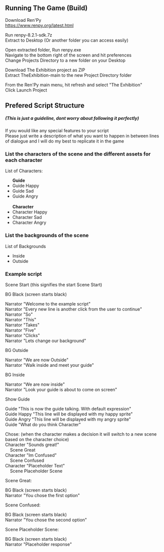 <h2>Running The Game (Build)</h2>

Download Ren'Py<br />
https://www.renpy.org/latest.html<br />

Run renpy-8.2.1-sdk.7z <br />
Extract to Desktop (Or another folder you can access easily) <br />

Open extracted folder, Run renpy.exe <br />
Navigate to the bottom right of the screen and hit preferences <br />
Change Projects Directory to a new folder on your Desktop <br />

Download The Exhibition project as ZIP <br />
Extract TheExhibition-main to the new Project Directory folder <br />

From the Ren'Py main menu, hit refresh and select "The Exhibition" <br />
Click Launch Project <br />

<h2>Prefered Script Structure</h2>
<h5>(This is just a guideline, dont worry about following it perfectly)</h5>

If you would like any special features to your script<br />
Please just write a description of what you want to happen in between lines of dialogue and I will do my best to replicate it in the game<br />

<h3>List the characters of the scene and the different assets for each character</h3>
List of Characters: <br />
<ul>
<b>Guide</b>
    <li>Guide Happy</li>
    <li>Guide Sad</li>
    <li>Guide Angry</li>
  <br />
<b>Character</b>
  <li>Character Happy</li>
  <li>Character Sad</li>
  <li>Character Angry</li>
</ul>

<h3>List the backgrounds of the scene</h3>
List of Backgrounds <br />
<ul>
<li>Inside</li>
<li>Outside</li>
</ul>

<h3>Example script</h3>

Scene Start (this signifies the start Scene Start)<br />

BG Black (screen starts black)<br />

Narrator "Welcome to the example script"<br />
Narrator "Every new line is another click from the user to continue"<br />
Narrator "So"<br />
Narrator "This"<br />
Narrator "Takes"<br />
Narrator "Five"<br />
Narrator "Clicks"<br />
Narrator "Lets change our background"<br />

BG Outside<br />

Narrator "We are now Outside"<br />
Narrator "Walk inside and meet your guide"<br />

BG Inside<br />

Narrator "We are now inside"<br />
Narrator "Look your guide is about to come on screen"<br />

Show Guide<br />

Guide "This is now the guide talking. With default expression"<br />
Guide Happy "This line will be displayed with my happy sprite"<br />
Guide Angry "This line will be displayed with my angry sprite"<br />
Guide "What do you think Character"<br />

Chose: (when the character makes a decision it will switch to a new scene based on the character choice) <br />
Character "Sounds great!"<br />
&nbsp;&nbsp;&nbsp;&nbsp;Scene Great<br />
Character "Im Confused"<br />
&nbsp;&nbsp;&nbsp;&nbsp;Scene Confused<br />
Character "Placeholder Text"<br />
&nbsp;&nbsp;&nbsp;&nbsp;Scene Placeholder Scene<br />

Scene Great:<br />

BG Black (screen starts black)<br />
Narrator "You chose the first option"<br />

Scene Confused:<br />

BG Black (screen starts black)<br />
Narrator "You chose the second option"<br />

Scene Placeholder Scene:<br />

BG Black (screen starts black)<br />
Narrator "Placeholder response"<br />
